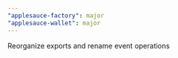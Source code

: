 ```yaml
---
"applesauce-factory": major
"applesauce-wallet": major
---
```


Reorganize exports and rename event operations
